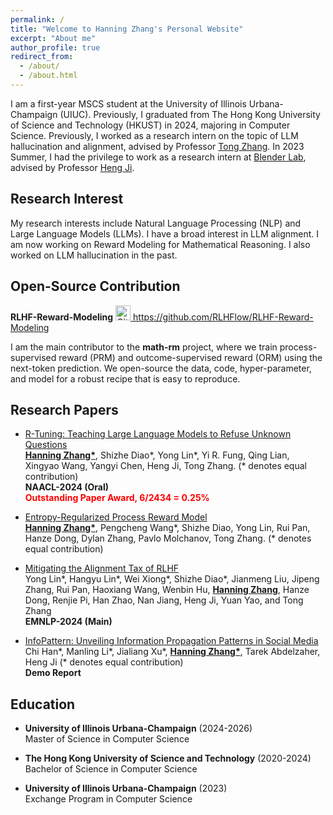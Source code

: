 ```yaml
---
permalink: /
title: "Welcome to Hanning Zhang's Personal Website"
excerpt: "About me"
author_profile: true
redirect_from: 
  - /about/
  - /about.html
---
```


I am a first-year MSCS student at the University of Illinois Urbana-Champaign (UIUC). Previously, I graduated from The Hong Kong University of Science and Technology (HKUST) in 2024, majoring in Computer Science. Previously, I worked as a research intern on the topic of LLM hallucination and alignment, advised by Professor [Tong Zhang](http://tongzhang-ml.org/). In 2023 Summer, I had the privilege to work as a research intern at [Blender Lab](https://blender.cs.illinois.edu/), advised by Professor [Heng Ji](https://blender.cs.illinois.edu/hengji.html).



Research Interest
------
My research interests include Natural Language Processing (NLP) and Large Language Models (LLMs). I have a broad interest in LLM alignment. I am now working on Reward Modeling for Mathematical Reasoning. I also worked on LLM hallucination in the past.


Open-Source Contribution
------

**RLHF-Reward-Modeling**
<a href="https://github.com/RLHFlow/RLHF-Reward-Modeling" target="_blank">
  <img src="https://github.githubassets.com/images/modules/logos_page/GitHub-Mark.png" alt="GitHub Icon" width="24" height="24">
  <span>https://github.com/RLHFlow/RLHF-Reward-Modeling</span>
</a> 


I am the main contributor to the **math-rm** project, where we train process-supervised reward (PRM) and outcome-supervised reward (ORM) using the next-token prediction. We open-source the data, code, hyper-parameter, and model for a robust recipe that is easy to reproduce.

Research Papers
------
  
* [R-Tuning: Teaching Large Language Models to Refuse Unknown Questions](https://arxiv.org/abs/2311.09677) \
  **<ins>Hanning Zhang\*</ins>**, Shizhe Diao\*, Yong Lin\*, Yi R. Fung, Qing Lian, Xingyao Wang, Yangyi Chen, Heng Ji, Tong Zhang. (* denotes equal contribution) \
  **NAACL-2024 (Oral)** \
  <span style="color:red;">**Outstanding Paper Award, 6/2434 = 0.25%**</span>

* [Entropy-Regularized Process Reward Model](https://hanningzhang.github.io/math-prm/) \
  **<ins>Hanning Zhang\*</ins>**, Pengcheng Wang\*, Shizhe Diao, Yong Lin, Rui Pan, Hanze Dong, Dylan Zhang, Pavlo Molchanov, Tong Zhang. (* denotes equal contribution) 
  
* [Mitigating the Alignment Tax of RLHF](https://arxiv.org/abs/2309.06256) \
  Yong Lin\*, Hangyu Lin\*, Wei Xiong\*, Shizhe Diao\*, Jianmeng Liu, Jipeng Zhang, Rui Pan, Haoxiang Wang, Wenbin Hu, **<ins>Hanning Zhang</ins>**, Hanze Dong, Renjie Pi, Han Zhao, Nan Jiang, Heng Ji, Yuan Yao, and Tong Zhang \
  **EMNLP-2024 (Main)**
  
* [InfoPattern: Unveiling Information Propagation Patterns in Social Media](https://arxiv.org/abs/2311.15642) \
  Chi Han\*, Manling Li\*, Jialiang Xu\*, **<ins>Hanning Zhang\*</ins>**, Tarek Abdelzaher, Heng Ji (* denotes equal contribution) \
  **Demo Report**


Education
------
* **University of Illinois Urbana-Champaign** (2024-2026) \
  Master of Science in Computer Science
  
* **The Hong Kong University of Science and Technology** (2020-2024) \
  Bachelor of Science in Computer Science

* **University of Illinois Urbana-Champaign** (2023) \
  Exchange Program in Computer Science
